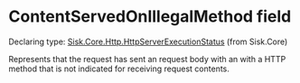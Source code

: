 <!--

Copyrights 2023 Sisk Framework - CypherPotato
Published under MIT license

!!! DO NOT EDIT THIS FILE !!!
This file was generated by a tool in the Sisk package. To edit the information in this documentation,
edit the XML documentation present in the Sisk source code.

-->


# ContentServedOnIllegalMethod field

Declaring type: [Sisk.Core.Http.HttpServerExecutionStatus](/spec/Sisk.Core.Http.HttpServerExecutionStatus.md) (from Sisk.Core)


Represents that the request has sent an request body with an with a HTTP method that is not indicated for receiving request contents.

